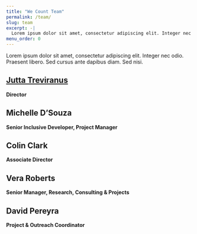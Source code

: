 ```yaml
---
title: "We Count Team"
permalink: /team/
slug: team
excerpt: -|
  Lorem ipsum dolor sit amet, consectetur adipiscing elit. Integer nec odio. Praesent libero. Sed cursus ante dapibus diam. Sed nisi. Jutta Treviranus Director Michelle D’Souza Senior Inclusive Developer,…
menu_order: 0
---
```

Lorem ipsum dolor sit amet, consectetur adipiscing elit. Integer nec odio. Praesent libero. Sed cursus ante dapibus diam. Sed nisi.

## [Jutta Treviranus](https://idrc.ocadu.ca/)

**Director**

## Michelle D’Souza

**Senior Inclusive Developer, Project Manager**

## Colin Clark

**Associate Director**

## Vera Roberts

**Senior Manager, Research, Consulting & Projects**

## David Pereyra

**Project & Outreach Coordinator**
